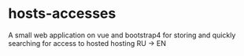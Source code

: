 # hosts-accesses
A small web application on vue and bootstrap4 for storing and quickly searching for access to hosted hosting RU → EN
